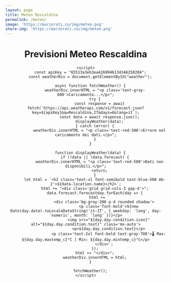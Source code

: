 ```yaml
---
layout: page
title: Meteo Rescaldina
permalink: /meteo/
image: 'https://marzorati.co/img/meteo.png'
share-img: 'https://marzorati.co/img/meteo.png'
---
```



<html lang="it">
<head>
    <meta charset="UTF-8">
    <meta name="viewport" content="width=device-width, initial-scale=1.0">
    <script src="https://cdn.tailwindcss.com"></script>
</head>

<center>

<body class="bg-gray-100 flex flex-col items-center p-6">
    <div class="bg-white shadow-lg rounded-lg p-6 max-w-3xl w-full">
        <h1 class="text-2xl font-bold text-center text-blue-600 mb-4">Previsioni Meteo Rescaldina</h1>
        <div id="weather" class="text-center"></div>
    </div>

    <script>
        const apiKey = "65513a3eb3ea4269946134346250204";
        const weatherDiv = document.getElementById("weather");

        async function fetchWeather() {
            weatherDiv.innerHTML = "<p class='text-gray-600'>Caricamento...</p>";
            try {
                const response = await fetch(`https://api.weatherapi.com/v1/forecast.json?key=${apiKey}&q=Rescaldina,IT&days=6&lang=it`);
                const data = await response.json();
                displayWeather(data);
            } catch (error) {
                weatherDiv.innerHTML = "<p class='text-red-500'>Errore nel caricamento dei dati.</p>";
            }
        }

        function displayWeather(data) {
            if (!data || !data.forecast) {
                weatherDiv.innerHTML = "<p class='text-red-500'>Dati non disponibili.</p>";
                return;
            }
            let html = `<h2 class='text-xl font-semibold text-blue-500 mb-2'>${data.location.name}</h2>`;
            html += "<div class='grid grid-cols-3 gap-4'>";
            data.forecast.forecastday.forEach(day => {
                html += `
                    <div class='bg-gray-200 p-4 rounded shadow'>
                        <p class='font-bold'>${new Date(day.date).toLocaleDateString('it-IT', { weekday: 'long', day: 'numeric', month: 'long' })}</p>
                        <img src="${day.day.condition.icon}" alt="${day.day.condition.text}" class='mx-auto'>
                        <p>${day.day.condition.text}</p>
                        <p class='text-2xl font-bold text-gray-700'>🌡 Max: ${day.day.maxtemp_c}°C | Min: ${day.day.mintemp_c}°C</p>
                    </div>`;
            });
            html += "</div>";
            weatherDiv.innerHTML = html;
        }

        fetchWeather();
    </script>
	

	
</body>


</center>